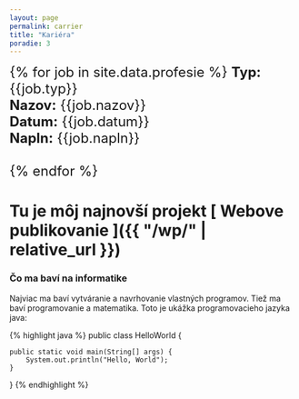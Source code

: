 ```yaml
---
layout: page
permalink: carrier
title: "Kariéra"
poradie: 3
---
```

<div style="font-size: 24px">
{% for job in site.data.profesie %}
	<b>Typ:</b> {{job.typ}} <br>
	<b>Nazov:</b> {{job.nazov}}  <br>
	<b>Datum:</b> {{job.datum}} <br>
	<b>Napln:</b> {{job.napln}} <br><br>
{% endfor %}
</div>

# **Tu je môj najnovší projekt** [ Webove publikovanie ]({{ "/wp/" | relative_url }})

### Čo ma baví na informatike

Najviac ma baví vytváranie a navrhovanie vlastných programov. Tiež ma baví programovanie a matematika. Toto je ukážka programovacieho
jazyka java: 

{% highlight java %}
public class HelloWorld {

    public static void main(String[] args) {
        System.out.println("Hello, World");
    }

}
{% endhighlight %}